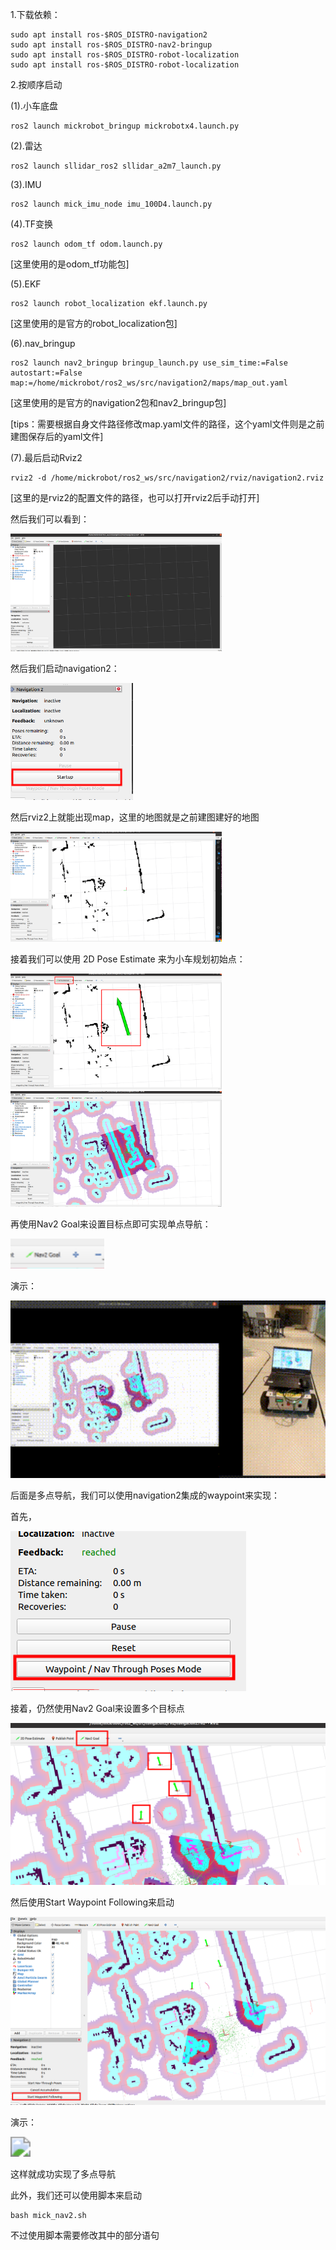 1.下载依赖：

```
sudo apt install ros-$ROS_DISTRO-navigation2
sudo apt install ros-$ROS_DISTRO-nav2-bringup
sudo apt install ros-$ROS_DISTRO-robot-localization
sudo apt install ros-$ROS_DISTRO-robot-localization
```

2.按顺序启动

(1).小车底盘

```
ros2 launch mickrobot_bringup mickrobotx4.launch.py
```

(2).雷达

```
ros2 launch sllidar_ros2 sllidar_a2m7_launch.py
```

(3).IMU

```
ros2 launch mick_imu_node imu_100D4.launch.py
```

(4).TF变换

```
ros2 launch odom_tf odom.launch.py
```

[这里使用的是odom_tf功能包]  

(5).EKF

```
ros2 launch robot_localization ekf.launch.py
```

[这里使用的是官方的robot_localization包]

(6).nav_bringup

```
ros2 launch nav2_bringup bringup_launch.py use_sim_time:=False autostart:=False map:=/home/mickrobot/ros2_ws/src/navigation2/maps/map_out.yaml
```

[这里使用的是官方的navigation2包和nav2_bringup包]

[tips：需要根据自身文件路径修改map.yaml文件的路径，这个yaml文件则是之前建图保存后的yaml文件]

(7).最后启动Rviz2

```
rviz2 -d /home/mickrobot/ros2_ws/src/navigation2/rviz/navigation2.rviz
```

[这里的是rviz2的配置文件的路径，也可以打开rviz2后手动打开]

然后我们可以看到：

<img src="README.assets/nav_1.png" style="zoom:33%;" />

然后我们启动navigation2：

![](README.assets/nav_1_1.png)

然后rviz2上就能出现map，这里的地图就是之前建图建好的地图

<img src="README.assets/nav_2.png" style="zoom:33%;" />

接着我们可以使用 2D Pose Estimate 来为小车规划初始点：

<img src="README.assets/nav_3.png" style="zoom:33%;" />

<img src="README.assets/nav_4.png" style="zoom: 33%;" />

再使用Nav2 Goal来设置目标点即可实现单点导航：

<img src="README.assets/nav_4_2.png" style="zoom: 150%;" />

演示：

<img src="README.assets/nav_8.gif" style="zoom:200%;" />

后面是多点导航，我们可以使用navigation2集成的waypoint来实现：

首先，

![](README.assets/nav_5.png)

接着，仍然使用Nav2 Goal来设置多个目标点

<img src="README.assets/nav_6.png" style="zoom:50%;" />

然后使用Start Waypoint Following来启动

<img src="README.assets/nav_7.png" style="zoom:50%;" />

演示：

<img src="README.assets/nav_9.gif" style="zoom:200%;" />

这样就成功实现了多点导航



此外，我们还可以使用脚本来启动

```
bash mick_nav2.sh
```
不过使用脚本需要修改其中的部分语句
